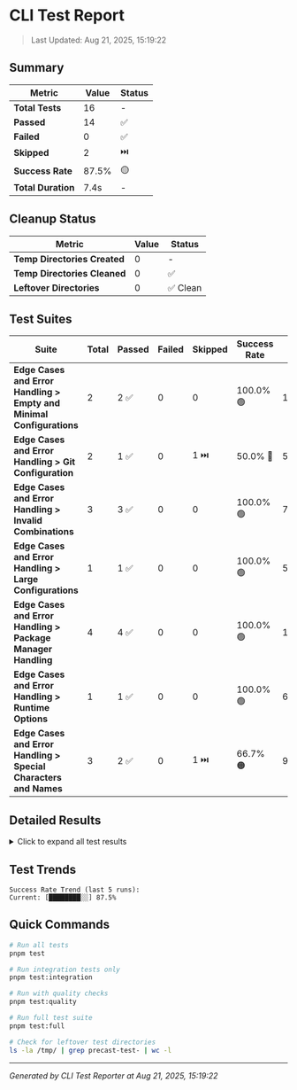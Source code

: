 # CLI Test Report

> Last Updated: Aug 21, 2025, 15:19:22

## Summary

| Metric             | Value | Status |
| ------------------ | ----- | ------ |
| **Total Tests**    | 16    | -      |
| **Passed**         | 14    | ✅     |
| **Failed**         | 0     | ✅     |
| **Skipped**        | 2     | ⏭️     |
| **Success Rate**   | 87.5% | 🟡     |
| **Total Duration** | 7.4s  | -      |

## Cleanup Status

| Metric                       | Value | Status   |
| ---------------------------- | ----- | -------- |
| **Temp Directories Created** | 0     | -        |
| **Temp Directories Cleaned** | 0     | ✅       |
| **Leftover Directories**     | 0     | ✅ Clean |

## Test Suites

| Suite                                                                | Total | Passed | Failed | Skipped | Success Rate | Duration            |
| -------------------------------------------------------------------- | ----- | ------ | ------ | ------- | ------------ | ------------------- |
| **Edge Cases and Error Handling > Empty and Minimal Configurations** | 2     | 2 ✅   | 0      | 0       | 100.0% 🟢    | 1.3s                |
| **Edge Cases and Error Handling > Git Configuration**                | 2     | 1 ✅   | 0      | 1 ⏭️    | 50.0% 🔴     | 543.8829369999994ms |
| **Edge Cases and Error Handling > Invalid Combinations**             | 3     | 3 ✅   | 0      | 0       | 100.0% 🟢    | 715.249752ms        |
| **Edge Cases and Error Handling > Large Configurations**             | 1     | 1 ✅   | 0      | 0       | 100.0% 🟢    | 592.389615ms        |
| **Edge Cases and Error Handling > Package Manager Handling**         | 4     | 4 ✅   | 0      | 0       | 100.0% 🟢    | 1.5s                |
| **Edge Cases and Error Handling > Runtime Options**                  | 1     | 1 ✅   | 0      | 0       | 100.0% 🟢    | 648.7567389999995ms |
| **Edge Cases and Error Handling > Special Characters and Names**     | 3     | 2 ✅   | 0      | 1 ⏭️    | 66.7% 🟠     | 927.814351ms        |

## Detailed Results

<details>
<summary>Click to expand all test results</summary>

| Status | Test Name                                                | Suite                                                            | Duration             |
| ------ | -------------------------------------------------------- | ---------------------------------------------------------------- | -------------------- |
| ✅     | should reject incompatible database and ORM combinations | Edge Cases and Error Handling > Invalid Combinations             | 281.757924ms         |
| ✅     | should reject Convex backend with database options       | Edge Cases and Error Handling > Invalid Combinations             | 224.68092700000005ms |
| ✅     | should reject FastAPI with TypeScript flag               | Edge Cases and Error Handling > Invalid Combinations             | 208.81090099999994ms |
| ✅     | should handle project names with hyphens                 | Edge Cases and Error Handling > Special Characters and Names     | 639.479834ms         |
| ✅     | should reject project names with underscores             | Edge Cases and Error Handling > Special Characters and Names     | 288.334517ms         |
| ⏭️     | should reject invalid project names                      | Edge Cases and Error Handling > Special Characters and Names     | 0ms                  |
| ✅     | should handle minimal configuration (framework only)     | Edge Cases and Error Handling > Empty and Minimal Configurations | 525.7095750000003ms  |
| ✅     | should handle backend-only configuration                 | Edge Cases and Error Handling > Empty and Minimal Configurations | 734.2035019999998ms  |
| ✅     | should handle maximum features enabled                   | Edge Cases and Error Handling > Large Configurations             | 592.389615ms         |
| ✅     | should respect npm package manager choice                | Edge Cases and Error Handling > Package Manager Handling         | 419.43742299999985ms |
| ✅     | should respect yarn package manager choice               | Edge Cases and Error Handling > Package Manager Handling         | 314.86152200000015ms |
| ✅     | should respect pnpm package manager choice               | Edge Cases and Error Handling > Package Manager Handling         | 410.5359100000005ms  |
| ✅     | should respect bun package manager choice                | Edge Cases and Error Handling > Package Manager Handling         | 393.1413700000003ms  |
| ✅     | should handle Bun runtime                                | Edge Cases and Error Handling > Runtime Options                  | 648.7567389999995ms  |
| ✅     | should respect --no-git flag                             | Edge Cases and Error Handling > Git Configuration                | 543.8829369999994ms  |
| ⏭️     | should respect --no-gitignore flag                       | Edge Cases and Error Handling > Git Configuration                | 0ms                  |

</details>

## Test Trends

```
Success Rate Trend (last 5 runs):
Current: [████████░░] 87.5%
```

## Quick Commands

```bash
# Run all tests
pnpm test

# Run integration tests only
pnpm test:integration

# Run with quality checks
pnpm test:quality

# Run full test suite
pnpm test:full

# Check for leftover test directories
ls -la /tmp/ | grep precast-test- | wc -l
```

---

_Generated by CLI Test Reporter at Aug 21, 2025, 15:19:22_
